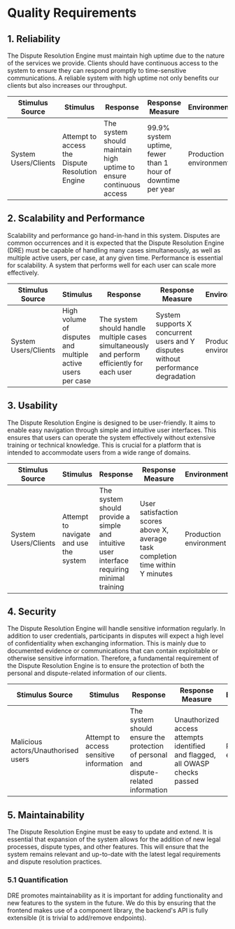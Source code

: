 # Quality Requirements

## 1. Reliability

The Dispute Resolution Engine must maintain high uptime due to the nature of the services we provide. Clients should have continuous access to the system to ensure they can respond promptly to time-sensitive communications. A reliable system with high uptime not only benefits our clients but also increases our throughput.

| Stimulus Source | Stimulus | Response | Response Measure | Environment | Artifact |
|-----------------|----------|----------|------------------|-------------|----------|
| System Users/Clients | Attempt to access the Dispute Resolution Engine | The system should maintain high uptime to ensure continuous access | 99.9% system uptime, fewer than 1 hour of downtime per year | Production environment | Dispute Resolution Engine |

## 2. Scalability and Performance

Scalability and performance go hand-in-hand in this system. Disputes are common occurrences and it is expected that the Dispute Resolution Engine (DRE) must be capable of handling many cases simultaneously, as well as multiple active users, per case, at any given time. Performance is essential for scalability. A system that performs well for each user can scale more effectively.

| Stimulus Source     | Stimulus                                             | Response                                                                                          | Response Measure                        | Environment         | Artifact                  |
|---------------------|------------------------------------------------------|---------------------------------------------------------------------------------------------------|-----------------------------------------|---------------------|---------------------------|
| System Users/Clients | High volume of disputes and multiple active users per case | The system should handle multiple cases simultaneously and perform efficiently for each user       | System supports X concurrent users and Y disputes without performance degradation | Production environment | Dispute Resolution Engine |


## 3. Usability

The Dispute Resolution Engine is designed to be user-friendly. It aims to enable easy navigation through simple and intuitive user interfaces. This ensures that users can operate the system effectively without extensive training or technical knowledge. This is crucial for a platform that is intended to accommodate users from a wide range of domains.

| Stimulus Source     | Stimulus                                        | Response                                                                                         | Response Measure                                           | Environment         | Artifact                  |
|---------------------|-------------------------------------------------|--------------------------------------------------------------------------------------------------|------------------------------------------------------------|---------------------|---------------------------|
| System Users/Clients | Attempt to navigate and use the system           | The system should provide a simple and intuitive user interface requiring minimal training        | User satisfaction scores above X, average task completion time within Y minutes | Production environment | Dispute Resolution Engine |


## 4. Security

The Dispute Resolution Engine will handle sensitive information regularly. In addition to user credentials, participants in disputes will expect a high level of confidentiality when exchanging information. This is mainly due to documented evidence or communications that can contain exploitable or otherwise sensitive information. Therefore, a fundamental requirement of the Dispute Resolution Engine is to ensure the protection of both the personal and dispute-related information of our clients.

| Stimulus Source             | Stimulus                                      | Response                                                                                         | Response Measure                                                                                                 | Environment         | Artifact                  |
|-----------------------------|-----------------------------------------------|--------------------------------------------------------------------------------------------------|------------------------------------------------------------------------------------------------------------------|---------------------|---------------------------|
| Malicious actors/Unauthorised users | Attempt to access sensitive information       | The system should ensure the protection of personal and dispute-related information               | Unauthorized access attempts identified and flagged, all OWASP checks passed                                      | Production environment | Dispute Resolution Engine |


## 5. Maintainability

The Dispute Resolution Engine must be easy to update and extend. It is essential that expansion of the system allows for the addition of new legal processes, dispute types, and other features. This will ensure that the system remains relevant and up-to-date with the latest legal requirements and dispute resolution practices.

### 5.1 Quantification

DRE promotes maintainability as it is important for adding functionality and new features to the system in the future. We do this by ensuring that the frontend makes use of a component library, the backend's API is fully extensible (it is trivial to add/remove endpoints). 


